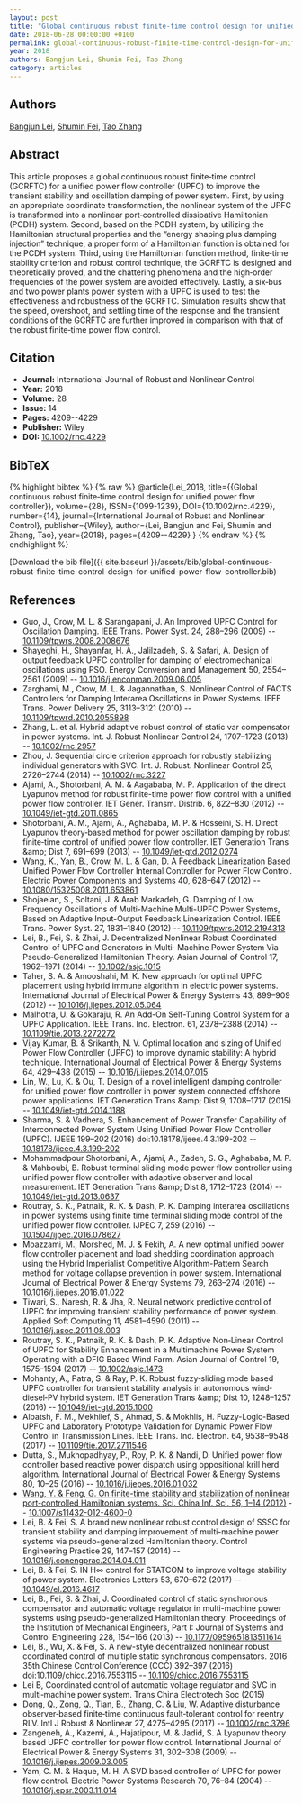 ```yaml
---
layout: post
title: "Global continuous robust finite‐time control design for unified power flow controller"
date: 2018-06-28 00:00:00 +0100
permalink: global-continuous-robust-finite-time-control-design-for-unified-power-flow-controller
year: 2018
authors: Bangjun Lei, Shumin Fei, Tao Zhang
category: articles
---
```

 
## Authors
[Bangjun Lei](authors/bangjun-lei), [Shumin Fei](authors/shumin-fei), [Tao Zhang](authors/tao-zhang)
 
## Abstract
This article proposes a global continuous robust finite‐time control (GCRFTC) for a unified power flow controller (UPFC) to improve the transient stability and oscillation damping of power system. First, by using an appropriate coordinate transformation, the nonlinear system of the UPFC is transformed into a nonlinear port‐controlled dissipative Hamiltonian (PCDH) system. Second, based on the PCDH system, by utilizing the Hamiltonian structural properties and the “energy shaping plus damping injection” technique, a proper form of a Hamiltonian function is obtained for the PCDH system. Third, using the Hamiltonian function method, finite‐time stability criterion and robust control technique, the GCRFTC is designed and theoretically proved, and the chattering phenomena and the high‐order frequencies of the power system are avoided effectively. Lastly, a six‐bus and two power plants power system with a UPFC is used to test the effectiveness and robustness of the GCRFTC. Simulation results show that the speed, overshoot, and settling time of the response and the transient conditions of the GCRFTC are further improved in comparison with that of the robust finite‐time power flow control.
 
## Citation
- **Journal:** International Journal of Robust and Nonlinear Control
- **Year:** 2018
- **Volume:** 28
- **Issue:** 14
- **Pages:** 4209--4229
- **Publisher:** Wiley
- **DOI:** [10.1002/rnc.4229](https://doi.org/10.1002/rnc.4229)
 
## BibTeX
{% highlight bibtex %}
{% raw %}
@article{Lei_2018,
  title={{Global continuous robust finite‐time control design for unified power flow controller}},
  volume={28},
  ISSN={1099-1239},
  DOI={10.1002/rnc.4229},
  number={14},
  journal={International Journal of Robust and Nonlinear Control},
  publisher={Wiley},
  author={Lei, Bangjun and Fei, Shumin and Zhang, Tao},
  year={2018},
  pages={4209--4229}
}
{% endraw %}
{% endhighlight %}
 
[Download the bib file]({{ site.baseurl }}/assets/bib/global-continuous-robust-finite-time-control-design-for-unified-power-flow-controller.bib)
 
## References
- Guo, J., Crow, M. L. & Sarangapani, J. An Improved UPFC Control for Oscillation Damping. IEEE Trans. Power Syst. 24, 288–296 (2009) -- [10.1109/tpwrs.2008.2008676](https://doi.org/10.1109/tpwrs.2008.2008676)
- Shayeghi, H., Shayanfar, H. A., Jalilzadeh, S. & Safari, A. Design of output feedback UPFC controller for damping of electromechanical oscillations using PSO. Energy Conversion and Management 50, 2554–2561 (2009) -- [10.1016/j.enconman.2009.06.005](https://doi.org/10.1016/j.enconman.2009.06.005)
- Zarghami, M., Crow, M. L. & Jagannathan, S. Nonlinear Control of FACTS Controllers for Damping Interarea Oscillations in Power Systems. IEEE Trans. Power Delivery 25, 3113–3121 (2010) -- [10.1109/tpwrd.2010.2055898](https://doi.org/10.1109/tpwrd.2010.2055898)
- Zhang, L. et al. Hybrid adaptive robust control of static var compensator in power systems. Int. J. Robust Nonlinear Control 24, 1707–1723 (2013) -- [10.1002/rnc.2957](https://doi.org/10.1002/rnc.2957)
- Zhou, J. Sequential circle criterion approach for robustly stabilizing individual generators with SVC. Int. J. Robust. Nonlinear Control 25, 2726–2744 (2014) -- [10.1002/rnc.3227](https://doi.org/10.1002/rnc.3227)
- Ajami, A., Shotorbani, A. M. & Aagababa, M. P. Application of the direct Lyapunov method for robust finite-time power flow control with a unified power flow controller. IET Gener. Transm. Distrib. 6, 822–830 (2012) -- [10.1049/iet-gtd.2011.0865](https://doi.org/10.1049/iet-gtd.2011.0865)
- Shotorbani, A. M., Ajami, A., Aghababa, M. P. & Hosseini, S. H. Direct Lyapunov theory‐based method for power oscillation damping by robust finite‐time control of unified power flow controller. IET Generation Trans &amp;amp; Dist 7, 691–699 (2013) -- [10.1049/iet-gtd.2012.0274](https://doi.org/10.1049/iet-gtd.2012.0274)
- Wang, K., Yan, B., Crow, M. L. & Gan, D. A Feedback Linearization Based Unified Power Flow Controller Internal Controller for Power Flow Control. Electric Power Components and Systems 40, 628–647 (2012) -- [10.1080/15325008.2011.653861](https://doi.org/10.1080/15325008.2011.653861)
- Shojaeian, S., Soltani, J. & Arab Markadeh, G. Damping of Low Frequency Oscillations of Multi-Machine Multi-UPFC Power Systems, Based on Adaptive Input-Output Feedback Linearization Control. IEEE Trans. Power Syst. 27, 1831–1840 (2012) -- [10.1109/tpwrs.2012.2194313](https://doi.org/10.1109/tpwrs.2012.2194313)
- Lei, B., Fei, S. & Zhai, J. Decentralized Nonlinear Robust Coordinated Control of UPFC and Generators in Multi‐ Machine Power System Via Pseudo‐Generalized Hamiltonian Theory. Asian Journal of Control 17, 1962–1971 (2014) -- [10.1002/asjc.1015](https://doi.org/10.1002/asjc.1015)
- Taher, S. A. & Amooshahi, M. K. New approach for optimal UPFC placement using hybrid immune algorithm in electric power systems. International Journal of Electrical Power &amp; Energy Systems 43, 899–909 (2012) -- [10.1016/j.ijepes.2012.05.064](https://doi.org/10.1016/j.ijepes.2012.05.064)
- Malhotra, U. & Gokaraju, R. An Add-On Self-Tuning Control System for a UPFC Application. IEEE Trans. Ind. Electron. 61, 2378–2388 (2014) -- [10.1109/tie.2013.2272272](https://doi.org/10.1109/tie.2013.2272272)
- Vijay Kumar, B. & Srikanth, N. V. Optimal location and sizing of Unified Power Flow Controller (UPFC) to improve dynamic stability: A hybrid technique. International Journal of Electrical Power &amp; Energy Systems 64, 429–438 (2015) -- [10.1016/j.ijepes.2014.07.015](https://doi.org/10.1016/j.ijepes.2014.07.015)
- Lin, W., Lu, K. & Ou, T. Design of a novel intelligent damping controller for unified power flow controller in power system connected offshore power applications. IET Generation Trans &amp;amp; Dist 9, 1708–1717 (2015) -- [10.1049/iet-gtd.2014.1188](https://doi.org/10.1049/iet-gtd.2014.1188)
- Sharma, S. & Vadhera, S. Enhancement of Power Transfer Capability of Interconnected Power System Using Unified Power Flow Controller (UPFC). IJEEE 199–202 (2016) doi:10.18178/ijeee.4.3.199-202 -- [10.18178/ijeee.4.3.199-202](https://doi.org/10.18178/ijeee.4.3.199-202)
- Mohammadpour Shotorbani, A., Ajami, A., Zadeh, S. G., Aghababa, M. P. & Mahboubi, B. Robust terminal sliding mode power flow controller using unified power flow controller with adaptive observer and local measurement. IET Generation Trans &amp;amp; Dist 8, 1712–1723 (2014) -- [10.1049/iet-gtd.2013.0637](https://doi.org/10.1049/iet-gtd.2013.0637)
- Routray, S. K., Patnaik, R. K. & Dash, P. K. Damping interarea oscillations in power systems using finite time terminal sliding mode control of the unified power flow controller. IJPEC 7, 259 (2016) -- [10.1504/ijpec.2016.078627](https://doi.org/10.1504/ijpec.2016.078627)
- Moazzami, M., Morshed, M. J. & Fekih, A. A new optimal unified power flow controller placement and load shedding coordination approach using the Hybrid Imperialist Competitive Algorithm-Pattern Search method for voltage collapse prevention in power system. International Journal of Electrical Power &amp; Energy Systems 79, 263–274 (2016) -- [10.1016/j.ijepes.2016.01.022](https://doi.org/10.1016/j.ijepes.2016.01.022)
- Tiwari, S., Naresh, R. & Jha, R. Neural network predictive control of UPFC for improving transient stability performance of power system. Applied Soft Computing 11, 4581–4590 (2011) -- [10.1016/j.asoc.2011.08.003](https://doi.org/10.1016/j.asoc.2011.08.003)
- Routray, S. K., Patnaik, R. K. & Dash, P. K. Adaptive Non‐Linear Control of UPFC for Stability Enhancement in a Multimachine Power System Operating with a DFIG Based Wind Farm. Asian Journal of Control 19, 1575–1594 (2017) -- [10.1002/asjc.1473](https://doi.org/10.1002/asjc.1473)
- Mohanty, A., Patra, S. & Ray, P. K. Robust fuzzy‐sliding mode based UPFC controller for transient stability analysis in autonomous wind‐diesel‐PV hybrid system. IET Generation Trans &amp;amp; Dist 10, 1248–1257 (2016) -- [10.1049/iet-gtd.2015.1000](https://doi.org/10.1049/iet-gtd.2015.1000)
- Albatsh, F. M., Mekhilef, S., Ahmad, S. & Mokhlis, H. Fuzzy-Logic-Based UPFC and Laboratory Prototype Validation for Dynamic Power Flow Control in Transmission Lines. IEEE Trans. Ind. Electron. 64, 9538–9548 (2017) -- [10.1109/tie.2017.2711546](https://doi.org/10.1109/tie.2017.2711546)
- Dutta, S., Mukhopadhyay, P., Roy, P. K. & Nandi, D. Unified power flow controller based reactive power dispatch using oppositional krill herd algorithm. International Journal of Electrical Power &amp; Energy Systems 80, 10–25 (2016) -- [10.1016/j.ijepes.2016.01.032](https://doi.org/10.1016/j.ijepes.2016.01.032)
- [Wang, Y. & Feng, G. On finite-time stability and stabilization of nonlinear port-controlled Hamiltonian systems. Sci. China Inf. Sci. 56, 1–14 (2012)](on-finite-time-stability-and-stabilization-of-nonlinear-port-controlled-hamiltonian-systems) -- [10.1007/s11432-012-4600-0](https://doi.org/10.1007/s11432-012-4600-0)
- Lei, B. & Fei, S. A brand new nonlinear robust control design of SSSC for transient stability and damping improvement of multi-machine power systems via pseudo-generalized Hamiltonian theory. Control Engineering Practice 29, 147–157 (2014) -- [10.1016/j.conengprac.2014.04.011](https://doi.org/10.1016/j.conengprac.2014.04.011)
- Lei, B. & Fei, S. IN H∞ control for STATCOM to improve voltage stability of power system. Electronics Letters 53, 670–672 (2017) -- [10.1049/el.2016.4617](https://doi.org/10.1049/el.2016.4617)
- Lei, B., Fei, S. & Zhai, J. Coordinated control of static synchronous compensator and automatic voltage regulator in multi-machine power systems using pseudo-generalized Hamiltonian theory. Proceedings of the Institution of Mechanical Engineers, Part I: Journal of Systems and Control Engineering 228, 154–166 (2013) -- [10.1177/0959651813511614](https://doi.org/10.1177/0959651813511614)
- Lei, B., Wu, X. & Fei, S. A new-style decentralized nonlinear robust coordinated control of multiple static synchronous compensators. 2016 35th Chinese Control Conference (CCC) 392–397 (2016) doi:10.1109/chicc.2016.7553115 -- [10.1109/chicc.2016.7553115](https://doi.org/10.1109/chicc.2016.7553115)
- Lei B, Coordinated control of automatic voltage regulator and SVC in multi‐machine power system. Trans China Electrotech Soc (2015)
- Dong, Q., Zong, Q., Tian, B., Zhang, C. & Liu, W. Adaptive disturbance observer‐based finite‐time continuous fault‐tolerant control for reentry RLV. Intl J Robust &amp; Nonlinear 27, 4275–4295 (2017) -- [10.1002/rnc.3796](https://doi.org/10.1002/rnc.3796)
- Zangeneh, A., Kazemi, A., Hajatipour, M. & Jadid, S. A Lyapunov theory based UPFC controller for power flow control. International Journal of Electrical Power &amp; Energy Systems 31, 302–308 (2009) -- [10.1016/j.ijepes.2009.03.005](https://doi.org/10.1016/j.ijepes.2009.03.005)
- Yam, C. M. & Haque, M. H. A SVD based controller of UPFC for power flow control. Electric Power Systems Research 70, 76–84 (2004) -- [10.1016/j.epsr.2003.11.014](https://doi.org/10.1016/j.epsr.2003.11.014)

